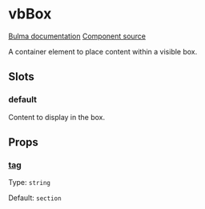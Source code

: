 # vbBox

[Bulma documentation](https://bulma.io/documentation/elements/box/)
[Component source](https://github.com/csc530/vuebulma/blob/main/src/components/containers/BulmaBox.vue)

A container element to place content within a visible box.

## Slots

### default

Content to display in the box.

## Props

### [tag](../../types/common_types.md#tag)

Type: `string`

Default: `section`